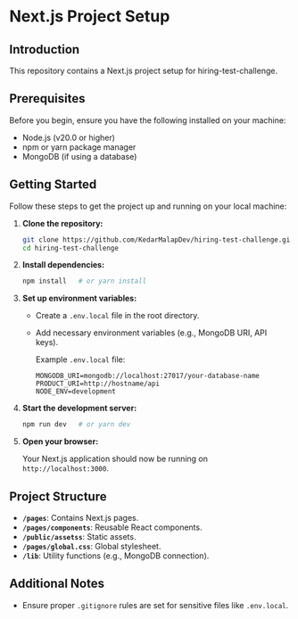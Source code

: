 # Next.js Project Setup

## Introduction

This repository contains a Next.js project setup for hiring-test-challenge.

## Prerequisites

Before you begin, ensure you have the following installed on your machine:

- Node.js (v20.0 or higher)
- npm or yarn package manager
- MongoDB (if using a database)

## Getting Started

Follow these steps to get the project up and running on your local machine:

1. **Clone the repository:**

   ```bash
   git clone https://github.com/KedarMalapDev/hiring-test-challenge.git
   cd hiring-test-challenge
   ```

2. **Install dependencies:**

   ```bash
   npm install   # or yarn install
   ```

3. **Set up environment variables:**

   - Create a `.env.local` file in the root directory.
   - Add necessary environment variables (e.g., MongoDB URI, API keys).

     Example `.env.local` file:

     ```
     MONGODB_URI=mongodb://localhost:27017/your-database-name
     PRODUCT_URI=http://hostname/api
     NODE_ENV=development
     ```

4. **Start the development server:**

   ```bash
   npm run dev   # or yarn dev
   ```

5. **Open your browser:**

   Your Next.js application should now be running on `http://localhost:3000`.

## Project Structure

- **`/pages`**: Contains Next.js pages.
- **`/pages/components`**: Reusable React components.
- **`/public/assetss`**: Static assets.
- **`/pages/global.css`**: Global stylesheet.
- **`/lib`**: Utility functions (e.g., MongoDB connection).

## Additional Notes

- Ensure proper `.gitignore` rules are set for sensitive files like `.env.local`.
